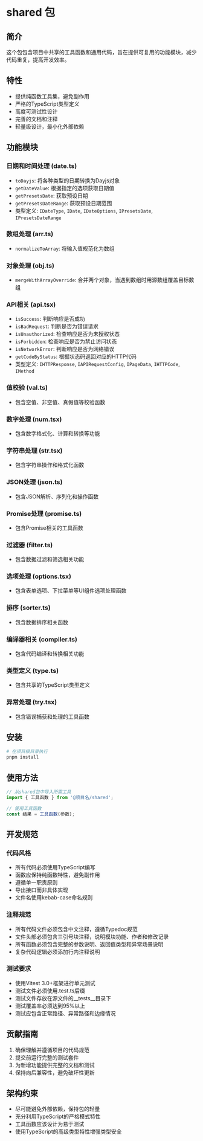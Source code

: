 # shared 包

## 简介

这个包包含项目中共享的工具函数和通用代码，旨在提供可复用的功能模块，减少代码重复，提高开发效率。

## 特性

- 提供纯函数工具集，避免副作用
- 严格的TypeScript类型定义
- 高度可测试性设计
- 完善的文档和注释
- 轻量级设计，最小化外部依赖

## 功能模块

### 日期和时间处理 (date.ts)
- `toDayjs`: 将各种类型的日期转换为Dayjs对象
- `getDateValue`: 根据指定的选项获取日期值
- `getPresetsDate`: 获取预设日期
- `getPresetsDateRange`: 获取预设日期范围
- 类型定义: `IDateType`, `IDate`, `IDateOptions`, `IPresetsDate`, `IPresetsDateRange`

### 数组处理 (arr.ts)
- `normalizeToArray`: 将输入值规范化为数组

### 对象处理 (obj.ts)
- `mergeWithArrayOverride`: 合并两个对象，当遇到数组时用源数组覆盖目标数组

### API相关 (api.tsx)
- `isSuccess`: 判断响应是否成功
- `isBadRequest`: 判断是否为错误请求
- `isUnauthorized`: 检查响应是否为未授权状态
- `isForbidden`: 检查响应是否为禁止访问状态
- `isNetworkError`: 判断响应是否为网络错误
- `getCodeByStatus`: 根据状态码返回对应的HTTP代码
- 类型定义: `IHTTPResponse`, `IAPIRequestConfig`, `IPageData`, `IHTTPCode`, `IMethod`

### 值校验 (val.ts)
- 包含空值、非空值、真假值等校验函数

### 数字处理 (num.tsx)
- 包含数字格式化、计算和转换等功能

### 字符串处理 (str.tsx)
- 包含字符串操作和格式化函数

### JSON处理 (json.ts)
- 包含JSON解析、序列化和操作函数

### Promise处理 (promise.ts)
- 包含Promise相关的工具函数

### 过滤器 (filter.ts)
- 包含数据过滤和筛选相关功能

### 选项处理 (options.tsx)
- 包含表单选项、下拉菜单等UI组件选项处理函数

### 排序 (sorter.ts)
- 包含数据排序相关函数

### 编译器相关 (compiler.ts)
- 包含代码编译和转换相关功能

### 类型定义 (type.ts)
- 包含共享的TypeScript类型定义

### 异常处理 (try.tsx)
- 包含错误捕获和处理的工具函数

## 安装

```bash
# 在项目根目录执行
pnpm install
```

## 使用方法

```typescript
// 从shared包中导入所需工具
import { 工具函数 } from '@项目名/shared';

// 使用工具函数
const 结果 = 工具函数(参数);
```

## 开发规范

### 代码风格

- 所有代码必须使用TypeScript编写
- 函数应保持纯函数特性，避免副作用
- 遵循单一职责原则
- 导出接口而非具体实现
- 文件名使用kebab-case命名规则

### 注释规范

- 所有代码文件必须包含中文注释，遵循Typedoc规范
- 文件头部必须包含三引号块注释，说明模块功能、作者和修改记录
- 所有函数必须包含完整的参数说明、返回值类型和异常场景说明
- 复杂代码逻辑必须添加行内注释说明

### 测试要求

- 使用Vitest 3.0+框架进行单元测试
- 测试文件必须使用.test.ts后缀
- 测试文件存放在源文件的__tests__目录下
- 测试覆盖率必须达到95%以上
- 测试应包含正常路径、异常路径和边缘情况

## 贡献指南

1. 确保理解并遵循项目的代码规范
2. 提交前运行完整的测试套件
3. 为新增功能提供完整的文档和测试
4. 保持向后兼容性，避免破坏性更新

## 架构约束

- 尽可能避免外部依赖，保持包的轻量
- 充分利用TypeScript的严格模式特性
- 工具函数应该设计为易于测试
- 使用TypeScript的高级类型特性增强类型安全
